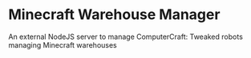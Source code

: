 # Minecraft Warehouse Manager

An external NodeJS server to manage ComputerCraft: Tweaked robots managing Minecraft warehouses
